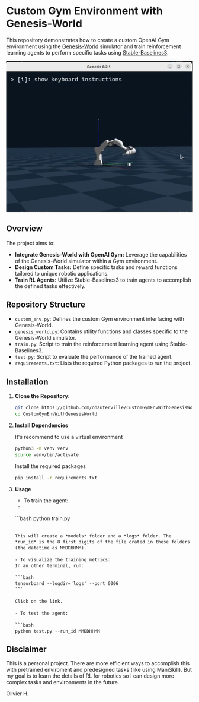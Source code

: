 # Custom Gym Environment with Genesis-World

This repository demonstrates how to create a custom OpenAI Gym environment using the [Genesis-World](https://github.com/Genesis-World/Genesis-World) simulator and train reinforcement learning agents to perform specific tasks using [Stable-Baselines3](https://stable-baselines3.readthedocs.io/).

![Alt text](images/env.png)

## Overview

The project aims to:

- **Integrate Genesis-World with OpenAI Gym:** Leverage the capabilities of the Genesis-World simulator within a Gym environment.
- **Design Custom Tasks:** Define specific tasks and reward functions tailored to unique robotic applications.
- **Train RL Agents:** Utilize Stable-Baselines3 to train agents to accomplish the defined tasks effectively.

## Repository Structure

- `custom_env.py`: Defines the custom Gym environment interfacing with Genesis-World.
- `genesis_world.py`: Contains utility functions and classes specific to the Genesis-World simulator.
- `train.py`: Script to train the reinforcement learning agent using Stable-Baselines3.
- `test.py`: Script to evaluate the performance of the trained agent.
- `requirements.txt`: Lists the required Python packages to run the project.

## Installation

1. **Clone the Repository:**

   ```bash
   git clone https://github.com/ohauterville/CustomGymEnvWithGenesisWorld.git
   cd CustomGymEnvWithGenesisWorld

2. **Install Dependencies**

    It's recommend to use a virtual environment

    ```bash
    python3 -m venv venv
    source venv/bin/activate
    ```

    Install the required packages

    ```bash
    pip install -r requirements.txt
    ```

3. **Usage**

    - To train the agent:
    - 
    ``̀ bash
    python train.py
    ```

    This will create a *models* folder and a *logs* folder. The *run_id* is the 8 first digits of the file crated in these folders (the datetime as MMDDHHMM).

    - To visualize the training metrics:
    In an other terminal, run:

    ```bash
    tensorboard --logdir='logs' --port 6006
    `̀̀ `

    Click on the link.

    - To test the agent:
    
    ```bash
    python test.py --run_id MMDDHHMM
    ```



## Disclaimer
This is a personal project. There are more efficient ways to accomplish this with pretrained enviroment and predesigned tasks (like using ManiSkill). But my goal is to learn the details of RL for robotics so I can design more complex tasks and environments in the future.

Olivier H.
